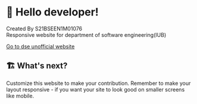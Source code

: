 # 👋 Hello developer!
Created By S21BSEEN1M01076  
Responsive website for department of software engineering(IUB) 

[Go to dse unofficial website](https://saad-chaudhry.github.io/dse-iub)

## 🏗 What's next?
Customize this website to make your contribution. Remember to make your layout responsive - if you want your site to look good on smaller screens like mobile.
